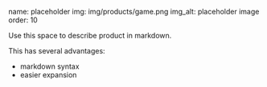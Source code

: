 name: placeholder
img: img/products/game.png
img_alt: placeholder image
order: 10

Use this space to describe product in markdown.

This has several advantages:

- markdown syntax
- easier expansion
